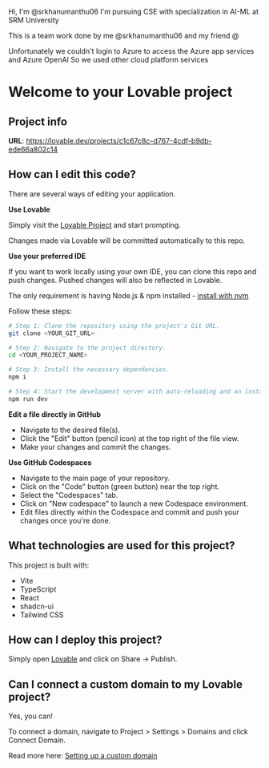 Hi, I'm @srkhanumanthu06
I'm pursuing CSE with specialization in AI-ML at SRM University 

This is a team work done by me @srkhanumanthu06 and my friend @

Unfortunately we couldn't login to Azure to access the Azure app services and Azure OpenAI
So we used other cloud platform services


# Welcome to your Lovable project

## Project info

**URL**: https://lovable.dev/projects/c1c67c8c-d767-4cdf-b9db-ede66a802c14

## How can I edit this code?

There are several ways of editing your application.

**Use Lovable**

Simply visit the [Lovable Project](https://lovable.dev/projects/c1c67c8c-d767-4cdf-b9db-ede66a802c14) and start prompting.

Changes made via Lovable will be committed automatically to this repo.

**Use your preferred IDE**

If you want to work locally using your own IDE, you can clone this repo and push changes. Pushed changes will also be reflected in Lovable.

The only requirement is having Node.js & npm installed - [install with nvm](https://github.com/nvm-sh/nvm#installing-and-updating)

Follow these steps:

```sh
# Step 1: Clone the repository using the project's Git URL.
git clone <YOUR_GIT_URL>

# Step 2: Navigate to the project directory.
cd <YOUR_PROJECT_NAME>

# Step 3: Install the necessary dependencies.
npm i

# Step 4: Start the development server with auto-reloading and an instant preview.
npm run dev
```

**Edit a file directly in GitHub**

- Navigate to the desired file(s).
- Click the "Edit" button (pencil icon) at the top right of the file view.
- Make your changes and commit the changes.

**Use GitHub Codespaces**

- Navigate to the main page of your repository.
- Click on the "Code" button (green button) near the top right.
- Select the "Codespaces" tab.
- Click on "New codespace" to launch a new Codespace environment.
- Edit files directly within the Codespace and commit and push your changes once you're done.

## What technologies are used for this project?

This project is built with:

- Vite
- TypeScript
- React
- shadcn-ui
- Tailwind CSS

## How can I deploy this project?

Simply open [Lovable](https://lovable.dev/projects/c1c67c8c-d767-4cdf-b9db-ede66a802c14) and click on Share -> Publish.

## Can I connect a custom domain to my Lovable project?

Yes, you can!

To connect a domain, navigate to Project > Settings > Domains and click Connect Domain.

Read more here: [Setting up a custom domain](https://docs.lovable.dev/tips-tricks/custom-domain#step-by-step-guide)
